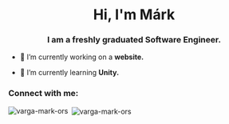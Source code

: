 <h1 align="center">Hi, I'm Márk</h1>
<h3 align="center">I am a freshly graduated Software Engineer.</h3>

- 🔭 I’m currently working on a **website.**

- 🌱 I’m currently learning **Unity.**

<h3 align="left">Connect with me:</h3>
<p align="left">
</p>

<p><img align="left" src="https://github-readme-stats.vercel.app/api/top-langs?username=varga-mark-ors&show_icons=true&locale=en&layout=compact" alt="varga-mark-ors" /></p>

<p>&nbsp;<img align="center" src="https://github-readme-stats.vercel.app/api?username=varga-mark-ors&show_icons=true&locale=en" alt="varga-mark-ors" /></p>
